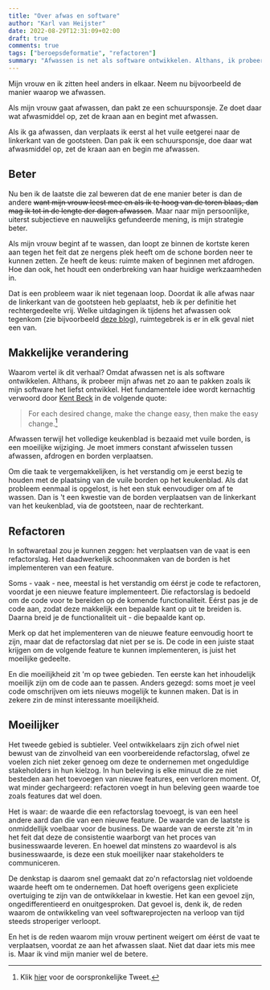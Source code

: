 ```yaml
---
title: "Over afwas en software"
author: "Karl van Heijster"
date: 2022-08-29T12:31:09+02:00
draft: true
comments: true
tags: ["beroepsdeformatie", "refactoren"]
summary: "Afwassen is net als software ontwikkelen. Althans, ik probeer mijn afwas net zo aan te pakken zoals ik mijn software het liefst ontwikkel. Het fundamentele idee wordt kernachtig verwoord door Kent Beck in de volgende quote: \"*For each desired change, make the change easy (warning: this may be hard), then make the easy change.*\""
---
```


Mijn vrouw en ik zitten heel anders in elkaar. Neem nu bijvoorbeeld de manier waarop we afwassen.


Als mijn vrouw gaat afwassen, dan pakt ze een schuursponsje. Ze doet daar wat afwasmiddel op, zet de kraan aan en begint met afwassen.


Als ik ga afwassen, dan verplaats ik eerst al het vuile eetgerei naar de linkerkant van de gootsteen. Dan pak ik een schuursponsje, doe daar wat afwasmiddel op, zet de kraan aan en begin me afwassen.


## Beter


Nu ben ik de laatste die zal beweren dat de ene manier beter is dan de andere ~~want mijn vrouw leest mee en als ik te hoog van de toren blaas, dan mag ik tot in de lengte der dagen afwassen~~. Maar naar mijn persoonlijke, uiterst subjectieve en nauwelijks gefundeerde mening, is mijn strategie beter.


Als mijn vrouw begint af te wassen, dan loopt ze binnen de kortste keren aan tegen het feit dat ze nergens plek heeft om de schone borden neer te kunnen zetten. Ze heeft de keus: ruimte maken of beginnen met afdrogen. Hoe dan ook, het houdt een onderbreking van haar huidige werkzaamheden in.


Dat is een probleem waar ik niet tegenaan loop. Doordat ik alle afwas naar de linkerkant van de gootsteen heb geplaatst, heb ik per definitie het rechtergedeelte vrij. Welke uitdagingen ik tijdens het afwassen ook tegenkom (zie bijvoorbeeld [deze blog](/blog/21/11/schorseneren-en-software-architectuur/)), ruimtegebrek is er in elk geval niet een van.


## Makkelijke verandering


Waarom vertel ik dit verhaal? Omdat afwassen net is als software ontwikkelen. Althans, ik probeer mijn afwas net zo aan te pakken zoals ik mijn software het liefst ontwikkel. Het fundamentele idee wordt kernachtig verwoord door [Kent Beck](https://www.kentbeck.com/) in de volgende quote:


> For each desired change, make the change easy, then make the easy change.[^1]


Afwassen terwijl het volledige keukenblad is bezaaid met vuile borden, is een moeilijke wijziging. Je moet immers constant afwisselen tussen afwassen, afdrogen en borden verplaatsen. 


Om die taak te vergemakkelijken, is het verstandig om je eerst bezig te houden met de plaatsing van de vuile borden op het keukenblad. Als dat probleem eenmaal is opgelost, is het een stuk eenvoudiger om af te wassen. Dan is 't een kwestie van de borden verplaatsen van de linkerkant van het keukenblad, via de gootsteen, naar de rechterkant.


## Refactoren


In softwaretaal zou je kunnen zeggen: het verplaatsen van de vaat is een refactorslag. Het daadwerkelijk schoonmaken van de borden is het implementeren van een feature.


Soms - vaak - nee, meestal is het verstandig om éérst je code te refactoren, voordat je een nieuwe feature implementeert. Die refactorslag is bedoeld om de code voor te bereiden op de komende functionaliteit. Eérst pas je de code aan, zodat deze makkelijk een bepaalde kant op uit te breiden is. Daarna breid je de functionaliteit uit - die bepaalde kant op.


Merk op dat het implementeren van de nieuwe feature eenvoudig hoort te zijn, maar dat de refactorslag dat niet per se is. De code in een juiste staat krijgen om de volgende feature te kunnen implementeren, is juist het moeilijke gedeelte.


En die moeilijkheid zit 'm op twee gebieden. Ten eerste kan het inhoudelijk moeilijk zijn om de code aan te passen. Anders gezegd: soms moet je veel code omschrijven om iets nieuws mogelijk te kunnen maken. Dat is in zekere zin de minst interessante moeilijkheid.


## Moeilijker


Het tweede gebied is subtieler. Veel ontwikkelaars zijn zich ofwel niet bewust van de zinvolheid van een voorbereidende refactorslag, ofwel ze voelen zich niet zeker genoeg om deze te ondernemen met ongeduldige stakeholders in hun kielzog. In hun beleving is elke minuut die ze niet besteden aan het toevoegen van nieuwe features, een verloren moment. Of, wat minder gechargeerd: refactoren voegt in hun beleving geen waarde toe zoals features dat wel doen.


Het is waar: de waarde die een refactorslag toevoegt, is van een heel andere aard dan die van een nieuwe feature. De waarde van de laatste is onmiddellijk voelbaar voor de business. De waarde van de eerste zit 'm in het feit dat deze de consistentie waarborgt van het proces van businesswaarde leveren. En hoewel dat minstens zo waardevol is als businesswaarde, is deze een stuk moeilijker naar stakeholders te communiceren.


De denkstap is daarom snel gemaakt dat zo'n refactorslag niet voldoende waarde heeft om te ondernemen. Dat hoeft overigens geen expliciete overtuiging te zijn van de ontwikkelaar in kwestie. Het kan een gevoel zijn, ongedifferentieerd en onuitgesproken. Dat gevoel is, denk ik, de reden waarom de ontwikkeling van veel softwareprojecten na verloop van tijd steeds stroperiger verloopt. 


En het is de reden waarom mijn vrouw pertinent weigert om éérst de vaat te verplaatsen, voordat ze aan het afwassen slaat. Niet dat daar iets mis mee is. Maar ik vind mijn manier wel de betere.


[^1]: Klik [hier](https://twitter.com/kentbeck/status/250733358307500032/) voor de oorspronkelijke Tweet.
